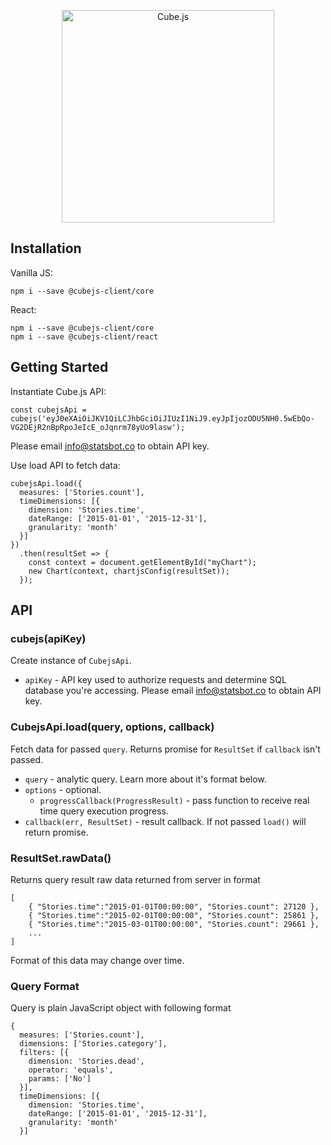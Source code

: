 
<p align="center"><a href="https://www.statsbot.co"><img src="https://i.imgur.com/zYHXm4o.png" alt="Cube.js" width="340px"></a></p>

## Installation

Vanilla JS:

```
npm i --save @cubejs-client/core
```

React:

```
npm i --save @cubejs-client/core
npm i --save @cubejs-client/react
```

## Getting Started

Instantiate Cube.js API:

```
const cubejsApi = cubejs('eyJ0eXAiOiJKV1QiLCJhbGciOiJIUzI1NiJ9.eyJpIjozODU5NH0.5wEbQo-VG2DEjR2nBpRpoJeIcE_oJqnrm78yUo9lasw');
```

Please email info@statsbot.co to obtain API key.

Use load API to fetch data:

```
cubejsApi.load({
  measures: ['Stories.count'],
  timeDimensions: [{
    dimension: 'Stories.time',
    dateRange: ['2015-01-01', '2015-12-31'],
    granularity: 'month'
  }]
})
  .then(resultSet => {
    const context = document.getElementById("myChart");
    new Chart(context, chartjsConfig(resultSet));
  });
```

## API

### cubejs(apiKey)

Create instance of `CubejsApi`.

- `apiKey` - API key used to authorize requests and determine SQL database you're accessing. Please email info@statsbot.co to obtain API key.

### CubejsApi.load(query, options, callback)

Fetch data for passed `query`. Returns promise for `ResultSet` if `callback` isn't passed.

* `query` - analytic query. Learn more about it's format below.
* `options` - optional.
    * `progressCallback(ProgressResult)` - pass function to receive real time query execution progress.
* `callback(err, ResultSet)` - result callback. If not passed `load()` will return promise.

### ResultSet.rawData()

Returns query result raw data returned from server in format

```
[
    { "Stories.time":"2015-01-01T00:00:00", "Stories.count": 27120 },
    { "Stories.time":"2015-02-01T00:00:00", "Stories.count": 25861 },
    { "Stories.time":"2015-03-01T00:00:00", "Stories.count": 29661 },
    ...
]
```


Format of this data may change over time.

### Query Format

Query is plain JavaScript object with following format

```
{
  measures: ['Stories.count'],
  dimensions: ['Stories.category'],
  filters: [{
    dimension: 'Stories.dead',
    operator: 'equals',
    params: ['No']
  }],
  timeDimensions: [{
    dimension: 'Stories.time',
    dateRange: ['2015-01-01', '2015-12-31'],
    granularity: 'month'
  }]

```